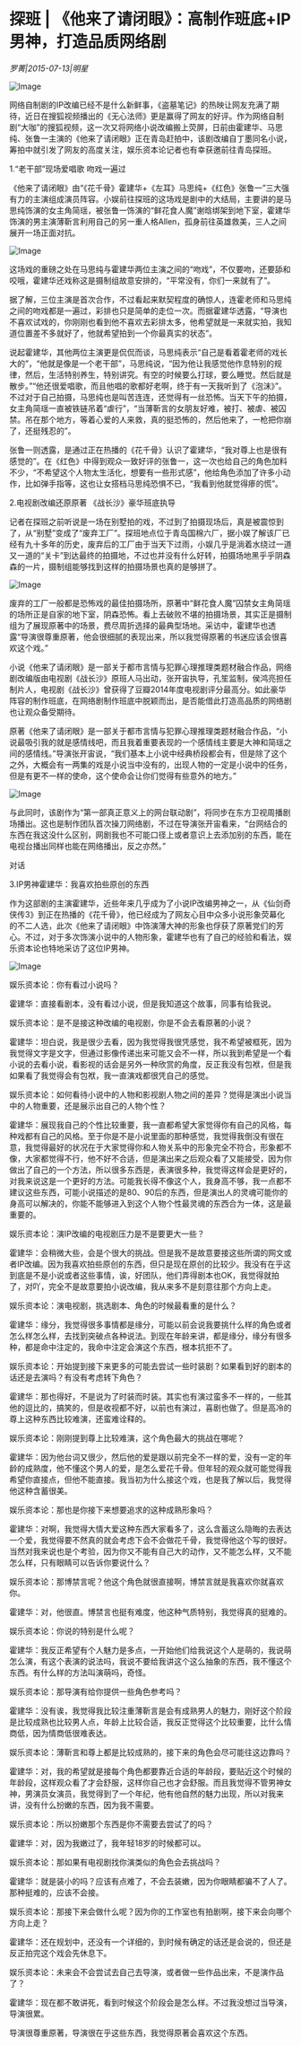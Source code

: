 # 探班 | 《他来了请闭眼》：高制作班底+IP男神，打造品质网络剧

*罗菁|2015-07-13|明星*

![Image](http://si1.go2yd.com/get-image/0HxJMANwC92)

网络自制剧的IP改编已经不是什么新鲜事，《盗墓笔记》的热映让网友充满了期待，近日在搜狐视频播出的《无心法师》更是赢得了网友的好评。作为网络自制剧“大咖”的搜狐视频，这一次又将网络小说改编搬上荧屏，日前由霍建华、马思纯、张鲁一主演的《他来了请闭眼》正在青岛赶拍中，该剧改编自丁墨同名小说，筹拍中就引发了网友的高度关注，娱乐资本论记者也有幸获邀前往青岛探班。

1.“老干部”现场爱唱歌 吻戏一遍过

《他来了请闭眼》由“《花千骨》霍建华+《左耳》马思纯+《红色》张鲁一”三大强有力的主演组成演员阵容。小娱前往探班的这场戏是剧中的大结局，主要讲的是马思纯饰演的女主角简瑶，被张鲁一饰演的“鲜花食人魔”谢晗绑架到地下室，霍建华饰演的男主演薄靳言利用自己的另一重人格Allen，孤身前往英雄救美，三人之间展开一场正面对抗。

![Image](http://si1.go2yd.com/get-image/0HxJMDCjP7o)

这场戏的重磅之处在马思纯与霍建华两位主演之间的“吻戏”，不仅要吻，还要舔和咬哦，霍建华还戏称这是摄制组故意安排的，“平常没有，你们一来就有了”。

据了解，三位主演是首次合作，不过看起来默契程度的确惊人，连霍老师和马思纯之间的吻戏都是一遍过，彩排也只是简单的走位一次。而据霍建华透露，“导演也不喜欢试戏的，你刚刚也看到他不喜欢去彩排太多，他希望就是一来就实拍，我知道位置差不多就好了，他就希望拍到一个你最真实的状态”。

说起霍建华，其他两位主演更是侃侃而谈，马思纯表示“自己是看着霍老师的戏长大的”，“他就是像是一个老干部”，马思纯说，“因为他让我感觉他作息特别的规律，然后，生活特别养生，特别讲究。有空的时候要么打球，要么睡觉。然后就是散步。”“他还很爱唱歌，而且他唱的歌都好老啊，终于有一天我听到了《泡沫》”。不过对于自己拍摄，马思纯也是叫苦连连，还觉得有一丝恐怖。当天下午的拍摄，女主角简瑶一直被铁链吊着“虐行”，“当薄靳言的女朋友好难，被打、被虐、被囚禁。吊在那个地方，等着心爱的人来救，真的挺恐怖的，然后他来了，一枪把你崩了，还挺残忍的”。

张鲁一则透露，是通过正在热播的《花千骨》认识了霍建华，“我对尊上也是很有感觉的”。在《红色》中得到观众一致好评的张鲁一，这一次也给自己的角色加料不少，“不希望这个人物太生活化，想要有一些形式感”，他给角色添加了许多小动作，比如弹手指等，这也让女搭档马思纯恐惧不已，“我看到他就觉得瘆的慌”。

2.电视剧改编还原原著 《战长沙》豪华班底执导

记者在探班之前听说是一场在别墅拍的戏，不过到了拍摄现场后，真是被震惊到了，从“别墅”变成了“废弃工厂”。探班地点位于青岛国棉六厂，据小娱了解该厂已经有九十多年的历史，废弃后的工厂由于当天下过雨，小娱几乎是淌着水绕过一道又一道的“关卡”到达最终的拍摄地，不过也并没有什么好转，拍摄场地黑乎乎阴森森的一片，摄制组能够找到这样的拍摄场景也真的是够拼了。

![Image](http://si1.go2yd.com/get-image/0HxJMEhfGq0)

废弃的工厂一般都是恐怖戏的最佳拍摄场所，原著中“鲜花食人魔”囚禁女主角简瑶的场所正是自家的地下室，阴森恐怖。看上去破败不堪的拍摄场景，其实正是摄制组为了展现原著中的场景，费尽周折选择的最典型场地。采访中，霍建华也透露“导演很尊重原著，他会很细腻的表现出来，所以我觉得原著的书迷应该会很喜欢这个戏。”

小说《他来了请闭眼》是一部关于都市言情与犯罪心理推理类题材融合作品，网络剧改编版由电视剧《战长沙》原班人马出动，张开宙执导，孔笙监制，侯鸿亮担任制片人，电视剧《战长沙》曾获得了豆瓣2014年度电视剧评分最高分。如此豪华阵容的制作班底，在网络剧制作班底中脱颖而出，是否能借此打造高品质的网络剧也让观众备受期待。

原著《他来了请闭眼》是一部关于都市言情与犯罪心理推理类题材融合作品，“小说最吸引我的就是感情线吧，而且我着重要表现的一个感情线主要是大神和简瑶之间的感情线。”导演张开宙说，“我们基本上小说中经典桥段都会有，但是除了这个之外，大概会有一两集的戏是小说当中没有的，出现人物的一定是小说中的任务，但是有更不一样的使命，这个使命会让你们觉得有些意外的地方。”

![Image](http://si1.go2yd.com/get-image/0HxJM8zRTIu)

与此同时，该剧作为“第一部真正意义上的网台联动剧”，将同步在东方卫视周播剧场播出。这也是制作团队首次操刀网络剧，不过在导演张开宙看来，“台网结合的东西在我这没什么区别，网剧我也不可能口径上或者意识上去添加别的东西，能在电视台播出同样也能在网络播出，反之亦然。”

对话

3.IP男神霍建华：我喜欢拍些原创的东西

作为这部剧的主演霍建华，近些年来几乎成为了小说IP改编男神之一，从《仙剑奇侠传3》到正在热播的《花千骨》，他已经成为了网友心目中众多小说形象荧幕化的不二人选，此次《他来了请闭眼》中饰演薄大神的形象也俘获了原著党们的芳心。不过，对于多次饰演小说中的人物形象，霍建华也有了自己的经验和看法，娱乐资本论也特地采访了这位IP男神。

![Image](http://si1.go2yd.com/get-image/0HxJMBmSYNc)

娱乐资本论：你有看过小说吗？

霍建华：直接看剧本，没有看过小说，但是我知道这个故事，同事有给我说。

娱乐资本论：是不是接这种改编的电视剧，你是不会去看原著的小说？

霍建华：坦白说，我是很少去看，因为我觉得我很凭感觉，我不希望被框死，因为我觉得文字是文字，但通过影像传递出来可能又会不一样，所以我到希望是一个看小说的去看小说，看影视的话会是另外一种欣赏的角度，反正我没有包袱，但是我如果看了我觉得会有包袱，我一直演戏都很凭自己的感觉。

娱乐资本论：如何看待小说中的人物和影视剧人物之间的差异？觉得是演出小说当中的人物重要，还是展示出自己的人物个性？

霍建华：展现我自己的个性比较重要，我一直都希望大家觉得你有自己的风格，每种戏都有自己的风格。至于你是不是小说里面的那种感觉，我觉得我倒没有很在意，我觉得最好的状况在于大家觉得你和人物关系中的形象完全不符合，形象都不像，大家都觉得不行，他不好不合适，但是演出来之后观众看了又能接受，因为你做出了自己的一个方法，所以很多东西是，表演很多种，我觉得这样会是更好的，对我来说这是一个更好的方法。可能我长得不像这个人，我身高不够，我一点都不建议这些东西，可能小说描述的是80、90后的东西，但是演出人的灵魂可能你的身高可以解决的，你能不能够进入到这个人物个性最灵魂的东西合为一体，这是最重要的。

娱乐资本论：演IP改编的电视剧压力是不是要更大一些？

霍建华：会稍微大些，会是个很大的挑战。但是我不是故意要接这些所谓的网文或者IP改编。因为我喜欢拍些原创的东西，但只是现在原创的比较少。我没有在乎这到底是不是小说或者这些事情，诶，好团队，他们弄得剧本也OK，我觉得就拍了，对吖，完全不是故意要拍小说改编，我从来多不是刻意往那个方向上走。

娱乐资本论：演电视剧，挑选剧本、角色的时候最看重的是什么？

霍建华：缘分，我觉得很多事情都是缘分，可能以前会说我要挑什么样的角色或者怎么样怎么样，去找到突破点各种说法。到现在年龄来讲，都是缘分，缘分有很多种，都是命中注定的，我命中注定会演这个东西，根本抗拒不了。

娱乐资本论：开始提到接下来更多的可能去尝试一些时装剧？如果看到好的剧本的话还是去演吗？有没有考虑转下角色？

霍建华：那也得好，不是说为了时装而时装。其实也有演过蛮多不一样的，一些其他的逗比的，搞笑的，但是收视都不好，以前也有演过，喜剧也做了。但是高冷的尊上这种东西比较难演，还蛮难诠释的。

娱乐资本论：刚刚提到尊上比较难演，这个角色最大的挑战在哪呢？

霍建华：因为他台词又很少，然后他的爱是跟以前完全不一样的爱，没有一定的年龄的成熟度，他不懂这个男人的爱，是怎么爱花千骨。但年轻的观众就可能觉得我希望你直接点，但他不能直接。我当初为什么接这个戏，也是我了解以后，我觉得他这种含蓄很美。

娱乐资本论：那也是你接下来想要追求的这种成熟形象吗？

霍建华：对啊，我觉得大情大爱这种东西大家看多了，这么含蓄这么隐晦的去表达一个爱，我觉得要不然真的就会考虑下会不会做花千骨，我觉得他这个写的很好。当然对我来说也是个考验，因为你又不能有自己大的动作，又不能怎么样，又不能怎么样，只有眼睛可以告诉你要说什么？

娱乐资本论：那博禁言呢？他这个角色就很直接啊，博禁言就是我喜欢你就喜欢你。

霍建华：对，他很直。博禁言也挺有难度，他这种气质特别，我觉得真的挺难的。

娱乐资本论：你说的特别是什么呢？

霍建华：我反正希望有个人魅力是多点，一开始他们给我说这个人是萌的，我说萌怎么演，有这个表演的说法吗，我说不要给我讲这个这么抽象的东西，我不懂这个东西。有什么样的方法叫演萌吗，奇怪。

娱乐资本论：那导演有给你提供一些角色参考吗？

霍建华：没有诶，我觉得我比较注重薄靳言是会有成熟男人的魅力，刚好这个阶段是比较成熟也比较男人点，年龄上比较合适，我反正觉得这个比较重要，比什么情商低，因为情商低很难表达。

娱乐资本论：薄靳言和尊上都是比较成熟的，接下来的角色会尽可能往这边靠吗？

霍建华：对，我的希望就是接每个角色都要靠近合适的年龄段，要贴近这个时候的年龄段，这样观众看了才会舒服，这样你自己也才会舒服。而且我觉得不管男神女神，男演员女演员，我觉得到了一个年纪，他有他自然的魅力出现，所以对我来讲，没有什么扮嫩的东西，因为我不需要。

娱乐资本论：所以扮嫩那个东西是你不需要去尝试了的吗？

霍建华：对，因为我嫩过了，我年轻18岁的时候都可以。

娱乐资本论：那如果有电视剧找你演类似的角色会去挑战吗？

霍建华：就是装小的吗？应该有点难了，不会去装嫩，因为你眼睛都骗不了人了。那种挺难的，应该不会接。

娱乐资本论：那接下来会做什么呢？因为你的工作室也有拍剧啊，接下来会向哪个方向上走？

霍建华：还在规划中，还没有一个详细的，到时候有确定的话还是会说的，但还是反正拍完这个戏会先休息下。

娱乐资本论：未来会不会尝试去自己去导演，或者做一些作品出来，不是演作品了？

霍建华：现在都不敢讲死，看到时候这个阶段会是怎么样。不过我没想过当导演，导演很累。

导演很尊重原著，导演很在乎这些东西，我觉得原著会喜欢这个东西。

